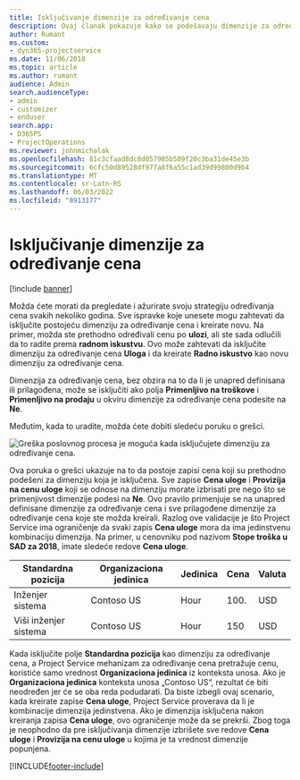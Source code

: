 ```yaml
---
title: Isključivanje dimenzije za određivanje cena
description: Ovaj članak pokazuje kako se podešavaju dimenzije za određivanje cena u rešenju Project Service.
author: Rumant
ms.custom:
- dyn365-projectservice
ms.date: 11/06/2018
ms.topic: article
ms.author: rumant
audience: Admin
search.audienceType:
- admin
- customizer
- enduser
search.app:
- D365PS
- ProjectOperations
ms.reviewer: johnmichalak
ms.openlocfilehash: 81c3cfaad8dc8d057985b509f20c3ba31de45e3b
ms.sourcegitcommit: 6cfc50d89528df977a8f6a55c1ad39d99800d9b4
ms.translationtype: MT
ms.contentlocale: sr-Latn-RS
ms.lasthandoff: 06/03/2022
ms.locfileid: "8913177"
---
```

# <a name="turn-off-a-pricing-dimension"></a>Isključivanje dimenzije za određivanje cena

[!include [banner](../includes/psa-now-project-operations.md)]

Možda ćete morati da pregledate i ažurirate svoju strategiju određivanja cena svakih nekoliko godina. Sve ispravke koje unesete mogu zahtevati da isključite postojeću dimenziju za određivanje cena i kreirate novu. Na primer, možda ste prethodno određivali cenu po **ulozi**, ali ste sada odlučili da to radite prema **radnom iskustvu**. Ovo može zahtevati da isključite dimenziju za određivanje cena **Uloga** i da kreirate **Radno iskustvo** kao novu dimenziju za određivanje cena. 

Dimenzija za određivanje cena, bez obzira na to da li je unapred definisana ili prilagođena, može se isključiti ako polja **Primenljivo na troškove** i **Primenljivo na prodaju** u okviru dimenzije za određivanje cena podesite na **Ne**.

Međutim, kada to uradite, možda ćete dobiti sledeću poruku o grešci.

![Greška poslovnog procesa je moguća kada isključujete dimenziju za određivanje cena.](media/Business-Process-Error.png)


Ova poruka o grešci ukazuje na to da postoje zapisi cena koji su prethodno podešeni za dimenziju koja je isključena. Sve zapise **Cena uloge** i **Provizija na cenu uloge** koji se odnose na dimenziju morate izbrisati pre nego što se primenjivost dimenzije podesi na **Ne**. Ovo pravilo primenjuje se na unapred definisane dimenzije za određivanje cena i sve prilagođene dimenzije za određivanje cena koje ste možda kreirali. Razlog ove validacije je što Project Service ima ograničenje da svaki zapis **Cena uloge** mora da ima jedinstvenu kombinaciju dimenzija. Na primer, u cenovniku pod nazivom **Stope troška u SAD za 2018**, imate sledeće redove **Cena uloge**. 

| Standardna pozicija         | Organizaciona jedinica    |Jedinica   |Cena  |Valuta  |
| -----------------------|-------------|-------|-------|----------|
| Inženjer sistema|Contoso US|Hour| 100.|USD|
| Viši inženjer sistema|Contoso US|Hour| 150| USD|


Kada isključite polje **Standardna pozicija** kao dimenziju za određivanje cena, a Project Service mehanizam za određivanje cena pretražuje cenu, koristiće samo vrednost **Organizaciona jedinica** iz konteksta unosa. Ako je **Organizaciona jedinica** konteksta unosa „Contoso US“, rezultat će biti neodređen jer će se oba reda podudarati. Da biste izbegli ovaj scenario, kada kreirate zapise **Cena uloge**, Project Service proverava da li je kombinacije dimenzija jedinstvena. Ako je dimenzija isključena nakon kreiranja zapisa **Cena uloge**, ovo ograničenje može da se prekrši. Zbog toga je neophodno da pre isključivanja dimenzije izbrišete sve redove **Cena uloge** i **Provizija na cenu uloge** u kojima je ta vrednost dimenzije popunjena.



[!INCLUDE[footer-include](../includes/footer-banner.md)]

